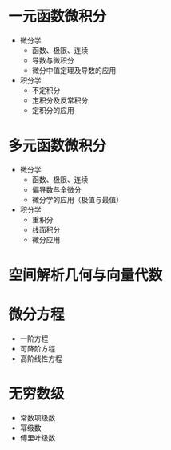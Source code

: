 # 一元函数微积分
* 微分学
	* 函数、极限、连续
	* 导数与微积分
	* 微分中值定理及导数的应用
* 积分学
	* 不定积分
	* 定积分及反常积分
	* 定积分的应用
# 多元函数微积分
* 微分学
	* 函数、极限、连续
	* 偏导数与全微分
	* 微分学的应用（极值与最值）
* 积分学
	* 重积分
	* 线面积分
	* 微分应用
# 空间解析几何与向量代数

# 微分方程
* 一阶方程
* 可降阶方程
* 高阶线性方程

# 无穷数级
* 常数项级数
* 幂级数
* 傅里叶级数